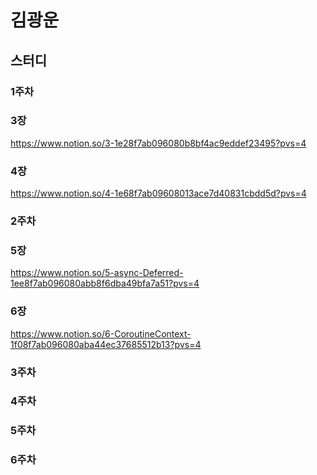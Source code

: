 # 김광운

## 스터디

### 1주차
### 3장
https://www.notion.so/3-1e28f7ab096080b8bf4ac9eddef23495?pvs=4
### 4장
https://www.notion.so/4-1e68f7ab09608013ace7d40831cbdd5d?pvs=4

### 2주차
### 5장
https://www.notion.so/5-async-Deferred-1ee8f7ab096080abb8f6dba49bfa7a51?pvs=4
### 6장
https://www.notion.so/6-CoroutineContext-1f08f7ab096080aba44ec37685512b13?pvs=4

### 3주차

### 4주차

### 5주차

### 6주차
